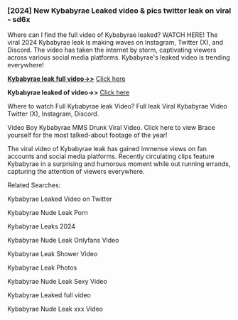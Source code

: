 ### [2024] New Kybabyrae Leaked video & pics twitter leak on viral - sd6x
Where can I find the full video of Kybabyrae leaked? WATCH HERE! The viral 2024 Kybabyrae leak is making waves on Instagram, Twitter (X), and Discord. The video has taken the internet by storm, captivating viewers across various social media platforms. Kybabyrae's leaked video is trending everywhere!


**[Kybabyrae leak full video->>](http://wildbook.top/wildbook8git)** [Click here](http://wildbook.top/wildbook8git)

**Kybabyrae leaked of video->>** [Click here](http://wildbook.top/wildbook8git)


Where to watch Full Kybabyrae leak Video? Full leak Viral Kybabyrae Video Twitter (X), Instagram, Discord.

Video Boy Kybabyrae MMS Drunk Viral Video. Click here to view Brace yourself for the most talked-about footage of the year!

The viral video of Kybabyrae leak has gained immense views on fan accounts and social media platforms. Recently circulating clips feature Kybabyrae in a surprising and humorous moment while out running errands, capturing the attention of viewers everywhere.


Related Searches:

Kybabyrae Leaked Video on Twitter

Kybabyrae Nude Leak Porn

Kybabyrae Leaks 2024

Kybabyrae Nude Leak Onlyfans Video

Kybabyrae Leak Shower Video

Kybabyrae Leak Photos

Kybabyrae Nude Leak Sexy Video

Kybabyrae Leaked full video

Kybabyrae Nude Leak xxx Video

